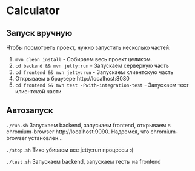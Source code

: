 # Calculator

## Запуск вручную

Чтобы посмотреть проект, нужно запустить несколько частей:
1. `mvn clean install` - Собираем весь проект целиком.<br/>
2. `cd backend && mvn jetty:run` - Запускаем серверную часть<br/>
3. `cd frontend && mvn jetty:run` - Запускаем клиентскую часть<br/>
4. Открываем в браузере http://localhost:8080<br/>
5. `cd frontend && mvn test -Pwith-integration-test` - Запускаем тест клиентской части

## Автозапуск

`./run.sh` Запускаем backend, запускаем frontend, открываем в chromium-browser http://localhost:9090.
Надеемся, что chromium-browser установлен...

`./stop.sh` Тихо убиваем все jetty:run процессы :(

`./test.sh` Запускаем backend, запускаем тесты на frontend
